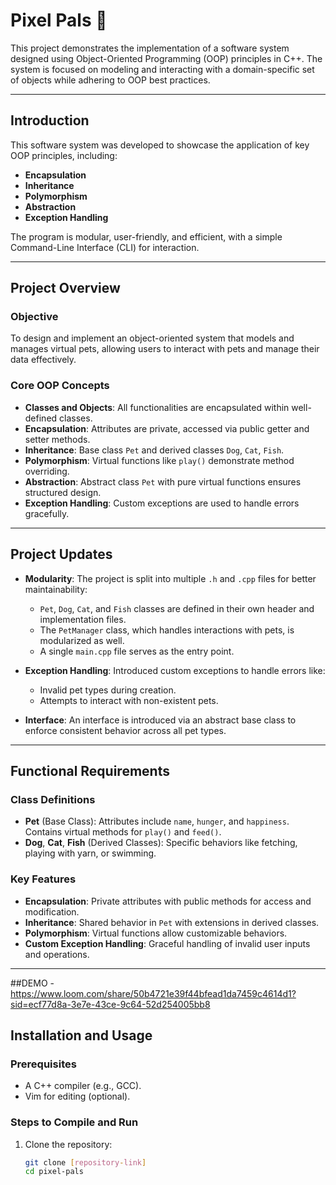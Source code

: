 # Pixel Pals 🐾

This project demonstrates the implementation of a software system designed using Object-Oriented Programming (OOP) principles in C++. The system is focused on modeling and interacting with a domain-specific set of objects while adhering to OOP best practices.

---

## Introduction

This software system was developed to showcase the application of key OOP principles, including:

- **Encapsulation**
- **Inheritance**
- **Polymorphism**
- **Abstraction**
- **Exception Handling**

The program is modular, user-friendly, and efficient, with a simple Command-Line Interface (CLI) for interaction.

---

## Project Overview

### **Objective**
To design and implement an object-oriented system that models and manages virtual pets, allowing users to interact with pets and manage their data effectively.

### **Core OOP Concepts**
- **Classes and Objects**: All functionalities are encapsulated within well-defined classes.
- **Encapsulation**: Attributes are private, accessed via public getter and setter methods.
- **Inheritance**: Base class `Pet` and derived classes `Dog`, `Cat`, `Fish`.
- **Polymorphism**: Virtual functions like `play()` demonstrate method overriding.
- **Abstraction**: Abstract class `Pet` with pure virtual functions ensures structured design.
- **Exception Handling**: Custom exceptions are used to handle errors gracefully.

---

## Project Updates

- **Modularity**: The project is split into multiple `.h` and `.cpp` files for better maintainability:
  - `Pet`, `Dog`, `Cat`, and `Fish` classes are defined in their own header and implementation files.
  - The `PetManager` class, which handles interactions with pets, is modularized as well.
  - A single `main.cpp` file serves as the entry point.

- **Exception Handling**: Introduced custom exceptions to handle errors like:
  - Invalid pet types during creation.
  - Attempts to interact with non-existent pets.

- **Interface**: An interface is introduced via an abstract base class to enforce consistent behavior across all pet types.

---

## Functional Requirements

### **Class Definitions**
- **Pet** (Base Class): Attributes include `name`, `hunger`, and `happiness`. Contains virtual methods for `play()` and `feed()`.
- **Dog**, **Cat**, **Fish** (Derived Classes): Specific behaviors like fetching, playing with yarn, or swimming.

### **Key Features**
- **Encapsulation**: Private attributes with public methods for access and modification.
- **Inheritance**: Shared behavior in `Pet` with extensions in derived classes.
- **Polymorphism**: Virtual functions allow customizable behaviors.
- **Custom Exception Handling**: Graceful handling of invalid user inputs and operations.

---
##DEMO
-https://www.loom.com/share/50b4721e39f44bfead1da7459c4614d1?sid=ecf77d8a-3e7e-43ce-9c64-52d254005bb8
## Installation and Usage

### **Prerequisites**
- A C++ compiler (e.g., GCC).
- Vim for editing (optional).

### **Steps to Compile and Run**

1. Clone the repository:
   ```bash
   git clone [repository-link]
   cd pixel-pals
